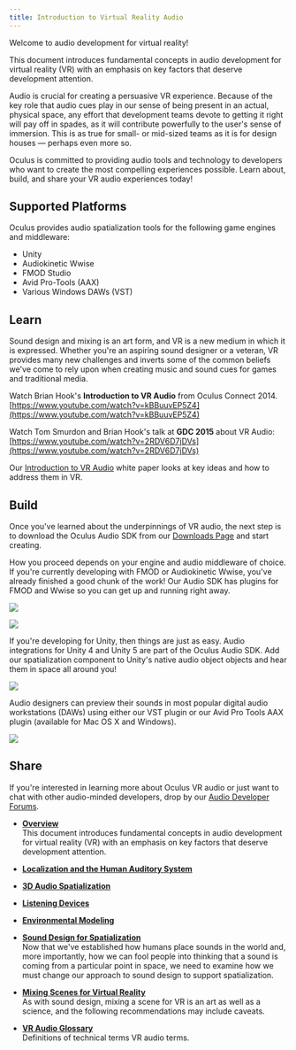 ```yaml
---
title: Introduction to Virtual Reality Audio
---
```


Welcome to audio development for virtual reality!

This document introduces fundamental concepts in audio development for virtual reality (VR) with an emphasis on key factors that deserve development attention.

Audio is crucial for creating a persuasive VR experience. Because of the key role that audio cues play in our sense of being present in an actual, physical space, any effort that development teams devote to getting it right will pay off in spades, as it will contribute powerfully to the user's sense of immersion. This is as true for small- or mid-sized teams as it is for design houses — perhaps even more so.

Oculus is committed to providing audio tools and technology to developers who want to create the most compelling experiences possible. Learn about, build, and share your VR audio experiences today!

## Supported Platforms

Oculus provides audio spatialization tools for the following game engines and middleware:

* Unity
* Audiokinetic Wwise
* FMOD Studio
* Avid Pro-Tools (AAX)
* Various Windows DAWs (VST)


## Learn

Sound design and mixing is an art form, and VR is a new medium in which it is expressed. Whether you're an aspiring sound designer or a veteran, VR provides many new challenges and inverts some of the common beliefs we've come to rely upon when creating music and sound cues for games and traditional media.

Watch Brian Hook's **Introduction to VR Audio** from Oculus Connect 2014. [https://www.youtube.com/watch?v=kBBuuvEP5Z4](https://www.youtube.com/watch?v=kBBuuvEP5Z4)

Watch Tom Smurdon and Brian Hook's talk at **GDC 2015** about VR Audio: [https://www.youtube.com/watch?v=2RDV6D7jDVs](https://www.youtube.com/watch?v=2RDV6D7jDVs)

Our [Introduction to VR Audio](/documentation/audiosdk/latest/concepts/audio-intro-overview/) white paper looks at key ideas and how to address them in VR.

## Build

Once you've learned about the underpinnings of VR audio, the next step is to download the Oculus Audio SDK from our [Downloads Page](/downloads/#sdk=audio) and start creating.

How you proceed depends on your engine and audio middleware of choice. If you're currently developing with FMOD or Audiokinetic Wwise, you've already finished a good chunk of the work! Our Audio SDK has plugins for FMOD and Wwise so you can get up and running right away.

![](/images/documentationaudiosdklatest-0.png)

![](/images/documentationaudiosdklatest-1.png)

If you're developing for Unity, then things are just as easy. Audio integrations for Unity 4 and Unity 5 are part of the Oculus Audio SDK. Add our spatialization component to Unity's native audio object objects and hear them in space all around you!

![](/images/documentationaudiosdklatest-2.jpg)

Audio designers can preview their sounds in most popular digital audio workstations (DAWs) using either our VST plugin or our Avid Pro Tools AAX plugin (available for Mac OS X and Windows).

![](/images/documentationaudiosdklatest-3.png)

## Share

If you're interested in learning more about Oculus VR audio or just want to chat with other audio-minded developers, drop by our [Audio Developer Forums](https://forums.oculus.com/viewforum.php?f=76).

* **[Overview](/documentation/audiosdk/latest/concepts/audio-intro-overview/)**  
This document introduces fundamental concepts in audio development for virtual reality (VR) with an emphasis on key factors that deserve development attention. 
* **[Localization and the Human Auditory System](/documentation/audiosdk/latest/concepts/audio-intro-localization/#audio-intro-localization)**  

* **[3D Audio Spatialization](/documentation/audiosdk/latest/concepts/audio-intro-spatialization/#audio-intro-spatialization)**  

* **[Listening Devices](/documentation/audiosdk/latest/concepts/audio-intro-devices/)**  

* **[Environmental Modeling](/documentation/audiosdk/latest/concepts/audio-intro-env-modeling/)**  

* **[Sound Design for Spatialization](/documentation/audiosdk/latest/concepts/audio-intro-sounddesign/)**  
Now that we've established how humans place sounds in the world and, more importantly, how we can fool people into thinking that a sound is coming from a particular point in space, we need to examine how we must change our approach to sound design to support spatialization.
* **[Mixing Scenes for Virtual Reality](/documentation/audiosdk/latest/concepts/audio-intro-mixing/)**  
As with sound design, mixing a scene for VR is an art as well as a science, and the following recommendations may include caveats.
* **[VR Audio Glossary](/documentation/audiosdk/latest/reference/audio-intro-glossary/)**  
Definitions of technical terms VR audio terms.

